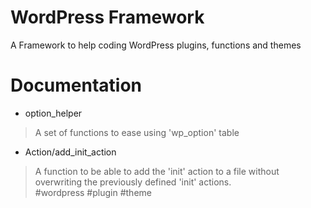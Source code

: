 # WordPress Framework
A Framework to help coding WordPress plugins, functions and themes
# Documentation
- option_helper
> A set of functions to ease using 'wp_option' table
- Action/add_init_action
> A function to be able to add the 'init' action to a file without overwriting the previously defined 'init' actions.  
#wordpress #plugin #theme

